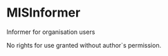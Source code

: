 # MISInformer
Informer for organisation users

No rights for use granted without author`s permission.
